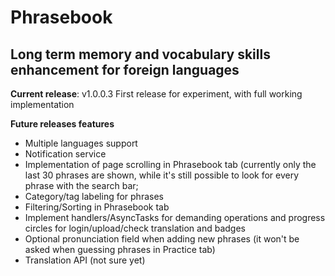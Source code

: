 # Phrasebook
## Long term memory and vocabulary skills enhancement for foreign languages

**Current release**: v1.0.0.3
First release for experiment, with full working implementation

**Future releases features**
* Multiple languages support
* Notification service
* Implementation of page scrolling in Phrasebook tab (currently only the last 30 phrases are shown, while it's still possible to look for every phrase with the search bar;
* Category/tag labeling for phrases
* Filtering/Sorting in Phrasebook tab
* Implement handlers/AsyncTasks for demanding operations and progress circles for login/upload/check translation and badges
* Optional pronunciation field when adding new phrases (it won't be asked when guessing phrases in Practice tab)
* Translation API (not sure yet)
